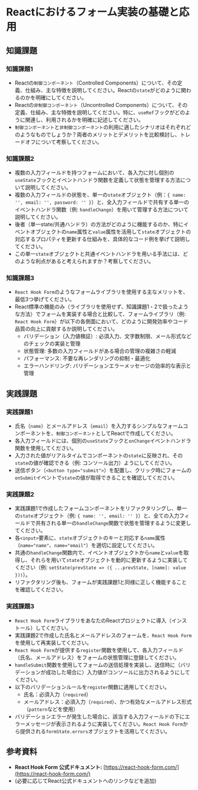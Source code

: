 # Reactにおけるフォーム実装の基礎と応用

## 知識課題

### 知識課題1

-   Reactの`制御コンポーネント`（Controlled Components）について、その定義、仕組み、主な特徴を説明してください。Reactの`state`がどのように関わるのかを明確にしてください。
-   Reactの`非制御コンポーネント`（Uncontrolled Components）について、その定義、仕組み、主な特徴を説明してください。特に、`useRef`フックがどのように関連し、利用されるかを明確に記述してください。
-   `制御コンポーネント`と`非制御コンポーネント`の利用に適したシナリオはそれぞれどのようなものでしょうか？両者のメリットとデメリットを比較検討し、トレードオフについて考察してください。

### 知識課題2

-   複数の入力フィールドを持つフォームにおいて、各入力に対し個別の`useState`フックとイベントハンドラ関数を定義して状態を管理する方法について説明してください。
-   複数の入力フィールドの状態を、単一の`state`オブジェクト（例：`{ name: '', email: '', password: '' }`）と、全入力フィールドで共有する単一のイベントハンドラ関数（例: `handleChange`）を用いて管理する方法について説明してください。
-   後者（単一state/共通ハンドラ）の方法がどのように機能するのか、特にイベントオブジェクトの`name`属性と`value`属性を活用して`state`オブジェクトの対応するプロパティを更新する仕組みを、具体的なコード例を挙げて説明してください。
-   この単一`state`オブジェクトと共通イベントハンドラを用いる手法には、どのような利点があると考えられますか？考察してください。

### 知識課題3

-   `React Hook Form`のようなフォームライブラリを使用する主なメリットを、最低3つ挙げてください。
-   React標準の機能のみ（ライブラリを使用せず、知識課題1・2で扱ったような方法）でフォームを実装する場合と比較して、フォームライブラリ（例: `React Hook Form`）が以下の各側面において、どのように開発効率やコード品質の向上に貢献するか説明してください。
    -   バリデーション（入力値検証）: 必須入力、文字数制限、メール形式などのチェックの実装と管理
    -   状態管理: 多数の入力フィールドがある場合の管理の複雑さの軽減
    -   パフォーマンス: 不要な再レンダリングの抑制・最適化
    -   エラーハンドリング: バリデーションエラーメッセージの効率的な表示と管理

## 実践課題

### 実践課題1

-   氏名（`name`）とメールアドレス（`email`）を入力するシンプルなフォームコンポーネントを、`制御コンポーネント`としてReactで作成してください。
-   各入力フィールドには、個別の`useState`フックと`onChange`イベントハンドラ関数を使用してください。
-   入力された値がリアルタイムでコンポーネントの`state`に反映され、その`state`の値が確認できる（例: コンソール出力）ようにしてください。
-   送信ボタン（`<button type="submit">`）を配置し、クリック時にフォームの`onSubmit`イベントで`state`の値が取得できることを確認してください。

### 実践課題2

-   実践課題1で作成したフォームコンポーネントをリファクタリングし、単一の`state`オブジェクト（例: `{ name: '', email: '' }`）と、全ての入力フィールドで共有される単一の`handleChange`関数で状態を管理するように変更してください。
-   各`<input>`要素に、`state`オブジェクトのキーと対応する`name`属性（`name="name"`、`name="email"`）を適切に設定してください。
-   共通の`handleChange`関数内で、イベントオブジェクトから`name`と`value`を取得し、それらを用いて`state`オブジェクトを動的に更新するように実装してください（例: `setState(prevState => ({ ...prevState, [name]: value }))`）。
-   リファクタリング後も、フォームが実践課題1と同様に正しく機能することを確認してください。

### 実践課題3

-   `React Hook Form`ライブラリをあなたのReactプロジェクトに導入（インストール）してください。
-   実践課題2で作成した氏名とメールアドレスのフォームを、`React Hook Form`を使用して再実装してください。
-   `React Hook Form`が提供する`register`関数を使用して、各入力フィールド（氏名、メールアドレス）をフォームの状態管理に登録してください。
-   `handleSubmit`関数を使用してフォームの送信処理を実装し、送信時に（バリデーションが成功した場合に）入力値がコンソールに出力されるようにしてください。
-   以下のバリデーションルールを`register`関数に適用してください。
    -   氏名：必須入力（`required`）
    -   メールアドレス：必須入力（`required`）、かつ有効なメールアドレス形式（`pattern`などを使用）
-   バリデーションエラーが発生した場合に、該当する入力フィールドの下にエラーメッセージが表示されるように実装してください。`React Hook Form`から提供される`formState.errors`オブジェクトを活用してください。

## 参考資料

-   **React Hook Form 公式ドキュメント:** [https://react-hook-form.com/](https://react-hook-form.com/)
-   (必要に応じてReact公式ドキュメントへのリンクなどを追加)

